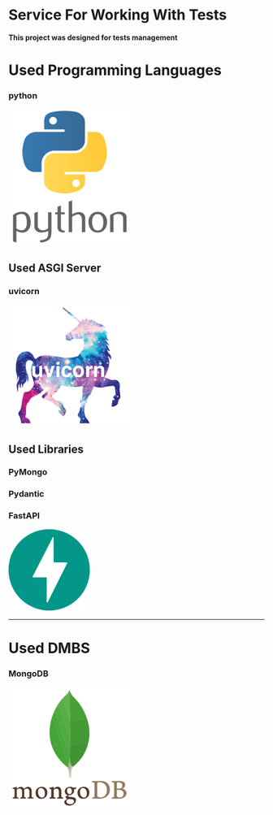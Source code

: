 # Service For Working With Tests

**This project was designed for tests management**

# Used Programming Languages
### python

![](for-presentation/python_logo.png)

## Used ASGI Server

### uvicorn

![](for-presentation/uvicorn.png)

## Used Libraries

### PyMongo

### Pydantic

### FastAPI

![](for-presentation/FastAPI.png)
___

# Used DMBS

### MongoDB

![](for-presentation/mongodb.png)
